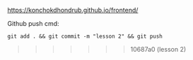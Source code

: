 https://konchokdhondrub.github.io/frontend/

Github push cmd:

```
git add . && git commit -m "lesson 2" && git push
```
>>>>>>> 10687a0 (lesson 2)
